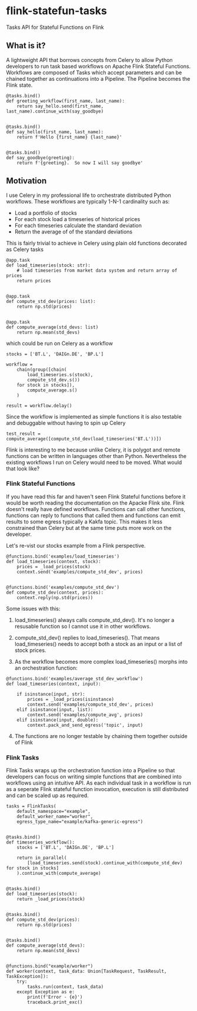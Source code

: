 # flink-statefun-tasks
Tasks API for Stateful Functions on Flink

## What is it?

A lightweight API that borrows concepts from Celery to allow Python developers to run task based workflows on Apache Flink Stateful Functions.  Workflows are composed of Tasks which accept parameters and can be chained together as continuations into a Pipeline.  The Pipeline becomes the Flink state.

```
@tasks.bind()
def greeting_workflow(first_name, last_name):
    return say_hello.send(first_name, last_name).continue_with(say_goodbye)


@tasks.bind()
def say_hello(first_name, last_name):
    return f'Hello {first_name} {last_name}'


@tasks.bind()
def say_goodbye(greeting):
    return f'{greeting}.  So now I will say goodbye'
```

## Motivation

I use Celery in my professional life to orchestrate distributed Python workflows.  These workflows are typically 1-N-1 cardinality such as:

* Load a portfolio of stocks
* For each stock load a timeseries of historical prices
* For each timeseries calculate the standard deviation
* Return the average of of the standard deviations

This is fairly trivial to achieve in Celery using plain old functions decorated as Celery tasks

```
@app.task
def load_timeseries(stock: str):
    # load timeseries from market data system and return array of prices
    return prices


@app.task
def compute_std_dev(prices: list):
    return np.std(prices)


@app.task
def compute_average(std_devs: list)
    return np.mean(std_devs)
```

which could be run on Celery as a workflow

```
stocks = ['BT.L', 'DAIGn.DE', 'BP.L']

workflow = 
    chain(group([chain(
        load_timeseries.s(stock),
        compute_std_dev.s())
    for stock in stocks]),
        compute_average.s()
    )

result = workflow.delay()
```

Since the workflow is implemented as simple functions it is also testable and debuggable without having to spin up Celery

```
test_result = compute_average([compute_std_dev(load_timeseries('BT.L'))])
```

Flink is interesting to me because unlike Celery, it is polygot and remote functions can be written in languages other than Python.  Nevertheless the existing workflows I run on Celery would need to be moved.  What would that look like?


### Flink Stateful Functions

If you have read this far and haven't seen Flink Stateful functions before it would be worth reading the documentation on the Apacke Flink site.  Flink doesn't really have defined workflows.  Functions can call other functions, functions can reply to functions that called them and functions can emit results to some egress typically a Kakfa topic.  This makes it less constrained than Celery but at the same time puts more work on the developer.  

Let's re-vist our stocks example from a Flink perspective.  

```
@functions.bind('examples/load_timeseries')
def load_timeseries(context, stock):
    prices = _load_prices(stock)
    context.send('examples/compute_std_dev', prices)


@functions.bind('examples/compute_std_dev')
def compute_std_dev(context, prices):
    context.reply(np.std(prices))
```

Some issues with this:

1. load_timeseries() always calls compute_std_dev().  It's no longer a resusable function so I cannot use it in other workflows.

2. compute_std_dev() replies to load_timeseries().  That means load_timeseries() needs to accept both a stock as an input or a list of stock prices.  

3. As the workflow becomes more complex load_timeseries() morphs into an orchestration function:

```
@functions.bind('examples/average_std_dev_workflow')
def load_timeseries(context, input):

    if isinstance(input, str):
        prices = _load_prices(isinstance)
        context.send('examples/compute_std_dev', prices)
    elif isinstance(input, list):
        context.send('examples/compute_avg', prices)
    elif isinstance(input, double):
        context.pack_and_send_egress('topic', input)
```

4. The functions are no longer testable by chaining them together outside of Flink


### Flink Tasks

Flink Tasks wraps up the orchestration function into a Pipeline so that developers can focus on writing simple functions that are combined into workflows using an intuitive API.  As each individual task in a workflow is run as a seperate Flink stateful function invocation, execution is still distributed and can be scaled up as required.

```
tasks = FlinkTasks(
    default_namespace="example", 
    default_worker_name="worker", 
    egress_type_name="example/kafka-generic-egress")


@tasks.bind()
def timeseries_workflow():
    stocks = ['BT.L', 'DAIGn.DE', 'BP.L']

    return in_parallel(
        [load_timeseries.send(stock).continue_with(compute_std_dev) for stock in stocks]
    ).continue_with(compute_average)


@tasks.bind()
def load_timeseries(stock):
    return _load_prices(stock)


@tasks.bind()
def compute_std_dev(prices):
    return np.std(prices)


@tasks.bind()
def compute_average(std_devs):
    return np.mean(std_devs) 


@functions.bind("example/worker")
def worker(context, task_data: Union[TaskRequest, TaskResult, TaskException]):
    try:
        tasks.run(context, task_data)
    except Exception as e:
        print(f'Error - {e}')
        traceback.print_exc()
```


